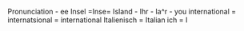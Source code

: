 Pronunciation - ee
Insel =Inse= Island  -
Ihr - Ia^r - you
international = internatsional = international 
Italienisch = Italian
ich = I

